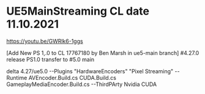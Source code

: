 # UE5MainStreaming CL date 11.10.2021

https://youtu.be/GWRlk6-1ggs

[Add New PS 1,.0 to CL 17767180 by Ben Marsh in ue5-main branch]
#4.27.0 release PS1.0 transfer to 
#5.0  main 

delta 4.27/ue5.0
--Plugins
"HardwareEncoders"
"Pixel Streaming"
--Runtime
AVEncoder.Build.cs
CUDA.Build.cs
GameplayMediaEncoder.Build.cs
--ThirdPArty
Nvidia
CUDA
